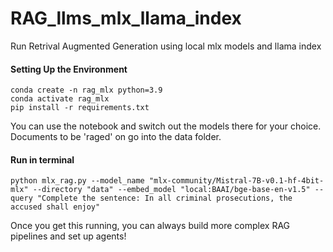 # RAG_llms_mlx_llama_index
Run Retrival Augmented Generation using local mlx models and llama index
#### Setting Up the Environment

```
conda create -n rag_mlx python=3.9
conda activate rag_mlx
pip install -r requirements.txt
```
You can use the notebook and switch out the models there for your choice. Documents to be 'raged' on go into the data folder. 

#### Run in terminal
```
python mlx_rag.py --model_name "mlx-community/Mistral-7B-v0.1-hf-4bit-mlx" --directory "data" --embed_model "local:BAAI/bge-base-en-v1.5" --query "Complete the sentence: In all criminal prosecutions, the accused shall enjoy"
```
Once you get this running, you can always build more complex RAG pipelines and set up agents!
